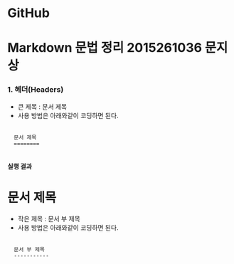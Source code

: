 # GitHub
# Markdown 문법 정리  2015261036 문지상

### 1. 헤더(Headers)
* 큰 제목 : 문서 제목
* 사용 방법은 아래와같이 코딩하면 된다.
<pre>
  <code>
  문서 제목
  ======== 
  </code>
</pre>

#### 실행 결과

문서 제목
======== 
  
* 작은 제목 : 문서 부 제목
* 사용 방법은 아래와같이 코딩하면 된다.
<pre>
  <code>
  문서 부 제목
  ----------- 
  </code>
</pre>
